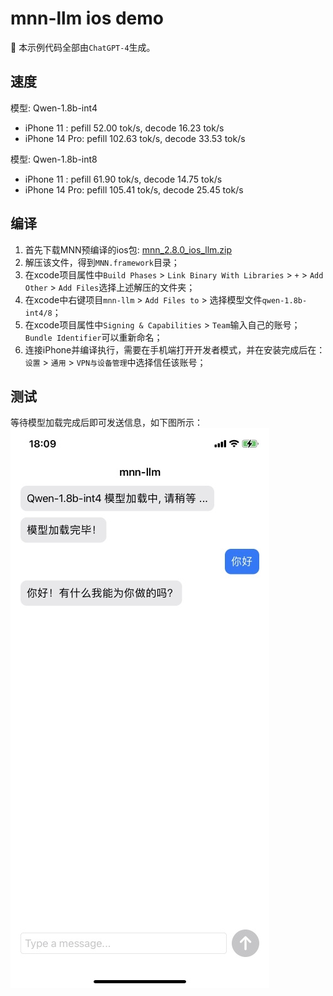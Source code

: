 # mnn-llm ios demo

🚀 本示例代码全部由`ChatGPT-4`生成。

## 速度

模型: Qwen-1.8b-int4
- iPhone 11    : pefill  52.00 tok/s, decode 16.23 tok/s
- iPhone 14 Pro: pefill 102.63 tok/s, decode 33.53 tok/s

模型: Qwen-1.8b-int8
- iPhone 11    : pefill  61.90 tok/s, decode 14.75 tok/s
- iPhone 14 Pro: pefill 105.41 tok/s, decode 25.45 tok/s

## 编译
1. 首先下载MNN预编译的ios包: [mnn_2.8.0_ios_llm.zip](https://github.com/alibaba/MNN/releases/download/2.8.0/mnn_2.8.0_ios_llm.zip)
2. 解压该文件，得到`MNN.framework`目录；
3. 在xcode项目属性中`Build Phases` > `Link Binary With Libraries` > `+` > `Add Other` > `Add Files`选择上述解压的文件夹；
4. 在xcode中右键项目`mnn-llm` > `Add Files to` > 选择模型文件`qwen-1.8b-int4/8`；
5. 在xcode项目属性中`Signing & Capabilities` > `Team`输入自己的账号；`Bundle Identifier`可以重新命名；
6. 连接iPhone并编译执行，需要在手机端打开开发者模式，并在安装完成后在：`设置` > `通用` > `VPN与设备管理`中选择信任该账号；

## 测试
等待模型加载完成后即可发送信息，如下图所示：
![ios-app](./ios_app.jpg)